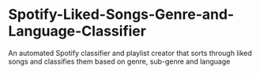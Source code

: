 # Spotify-Liked-Songs-Genre-and-Language-Classifier
An automated Spotify classifier and playlist creator that sorts through liked songs and classifies them based on genre, sub-genre and language
